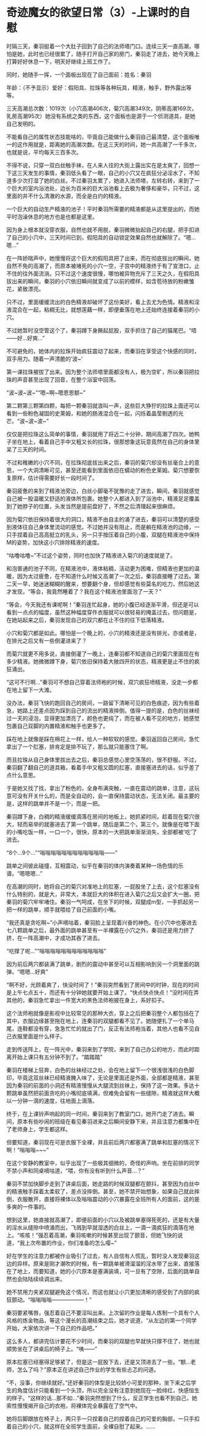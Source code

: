 # 奇迹魔女的欲望日常（3）-上课时的自慰

时隔三天，秦羽挺着一个大肚子回到了自己的法师塔门口。连续三天一直高潮，哪怕是她，此时也已经很累了，随手打开自己家的房门，秦羽走了进去，她今天晚上打算好好休息一下，明天好继续上班工作了。

同时，她随手一挥，一个面板出现在了自己面前：姓名：秦羽

年龄：（不予显示）爱好：假阳具、拉珠等各种玩具，精液，触手，野外露出等等。

三天高潮总次数：1019次（小穴高潮406次，菊穴高潮349次，阴蒂高潮169次，乳房高潮95次）她没有系统之类的东西，这个面板也是源于一个侦测道具，是她自己发明的。

不能看自己的属性状态技能啥的，毕竟自己能做什么秦羽自己最清楚，这个面板唯一的这作用就是，距离她的高潮次数。在这三天的时间，她一共高潮了一千多次，也就是说，平均每天三百多次。

不得不说，只穿一双白丝触手袜，在人来人往的大街上露出实在是太爽了，回想一下这三天发生的事情，秦羽低头看了一眼，自己的小穴又在疯狂分泌淫水了，不知道多少次打湿了她的白丝。不过秦羽太累了，她进入法师塔，左转右转，来到了一个巨大的室内浴池处，边长为百米的巨大浴池看上去极为奢侈和豪华，只不过，这里面的并不什么清澈的水源，而全是白灼的精液。

一个巨大的自动生产精液的池子！平时秦羽所需要的精液都是从这里提出的，而她平时泡澡休息的地方也是也都是这里。

因为身上根本就没穿衣服，自然也就不用脱，秦羽微微抬起自己的右腿，把手扣进了自己的小穴中，三天时间已到，假阳具的自动锁定效果自然也就解除了。“嗯…嗯…”

在一阵娇喘声中，她慢慢将这个巨大的假阳具把了出来，而在彻底拔出的瞬间，她自然不免的高潮了，而原本被堵死的小穴一空，子宫中的精液终于有了宣泄口，止不住的往外面流淌。只不过这个速度很慢，哪怕被异物充斥了三天之久，在假阳具拔出来的瞬间，秦羽的小穴依旧瞬间就变成了以前的模样，如含苞待放的粉嫩雏花，紧致漂亮。

只不过，里面缓缓流出的白色精液却破坏了这份美好，看上去尤为色情。精液和淫液混合在一起，粘稠无比，就想莲藕一样，即便垂落在地上还始终连接着秦羽的小穴。

不过她暂时没空管这个了，秦羽蹲下身撅起屁股，双手抓住了自己的猫尾巴。“唔——好…好爽…”

不可避免的，她体内的拉珠开始疯狂震动了起来，而秦羽在享受这个快感的同时，双手用力。随着一声清脆的‘波~’

第一课拉珠被拔了出来。因为整个法师塔里面都没有人，极为空旷，所以秦羽把拉珠的声音甚至出现了回音，在整个浴室中回荡。

“波~波~波~”“嗯~啊~嗯恩恩额~”

第二颗第三颗第四颗，每把一颗秦羽就浪叫一声，这些巨大狰狞的拉珠上面还可以看到一些粉色凝固的史莱姆，和她的肠液混合在一起，闪烁着晶莹剔透的光芒。“波~波~波~”

仅仅是把拉珠这么简单的事情，秦羽就用了将近二十分钟，期间高潮了四次。她鸭子坐在地上，看着自己手中又粗又长的拉珠，很那想象这玩意竟然在自己的身体里呆了三天的时间。

不过和稚嫩的小穴不同，在拉珠彻底拔出来之后，秦羽的菊穴却没有丝毫合上的意思，一个大洞清晰可见，甚至还能看到里面依旧在蠕动的粉色史莱姆。菊穴想要恢复原样，估计得需要好长一段时间了。

秦羽疲惫的来到了精液池旁边，白丝小脚毫不犹豫的走了进去，瞬间，秦羽就感觉自己被一股温暖又舒适的液体所包裹。她整个人都进入到了浴池中，精液足足覆盖到了她脖子的位置，头发当然是提前盘好了，不然之后清理起来很麻烦。

因为菊穴依旧保持着很大的洞口，精液不由自主的涌了进去，秦羽可以清楚的感受到液体往自己身体里流动的感觉。不过她并没有阻止，而是躺在精液池的边缘，一只手捏着自己高高挺立的乳头，另一只手按压着自己的小腹，双腿在精液池中保持M的姿势，加快这小穴排除精液的速度。

“咕噜咕噜~”不过这个姿势，同时也加快了精液进入菊穴的速度就是了。

和泡普通的池子不同，在精液池中，液体粘稠，活动更为困难，但精液也更加的温暖，因为太过疲惫，在不知道什么时候又高潮了一次之后，秦羽直接睡了过去。第二天一早，她迷迷糊糊的醒来，想要翻个身，但却感觉有些莫名的吃力，然后她这才发现，“等会，我竟然睡着了？我在这个精液池里面泡了一天？”

“等会，今天我还有课呢啊！”秦羽连忙起身，她的小腹已经逐渐平滑，但还是可以看到一点点的幅度，虽然这种幅度穿件衣服就可以很轻易的掩盖过去，但问题是，在她站起来之后，秦羽发现自己的双穴都在止不住的往下低落精液。

小穴和菊穴都是如此。哪怕是一个晚上的，小穴的精液还是没有排光，亦或者是，在排光之后又有一些倒灌进来了？

而菊穴就更不用多说，直接倒灌了一晚上，连秦羽都不知道自己的菊穴里面现在有多少精液。她微微蹲下身，菊穴依旧保持着大敞四开的状态，精液更是止不住的疯狂涌出。

“这可不行啊…”秦羽可不想自己穿着法师袍的时候，双穴疯狂喷精液，没走一步都在地上留下一大滩。

没办法，秦羽飞快的跑回自己的房间，一路留下清晰可见的白色痕迹，因为有些着急，她路上还差点因为踩到自己的流出的精液摔倒。值得一提的是，白色的丝袜经过一天的浸泡，显得更加漂亮了，颜色也更纯了，而在被人看不见的地方，她感觉包裹自己双脚的内置精液和触手也更多了。

踩在地上就像是踩在棉花上一样，给人一种软软的感觉。秦羽返回自己房间，急忙拿出了一个肛塞，排肯定是排不玩了，那么就只能塞住了啊。

而且拉珠从自己身体里拔出去之后，秦羽总感觉心里空荡荡的，很不舒服。不过，秦羽翻了翻自己的道具箱，看着手中又粗又圆的肛塞，直接塞进去的话，似乎差了点什么意思。

于是她又找了找，拿出了粉色的，全身布满突触，一直在震动的跳单，注意，这玩意可没有开关什么的，而是全自动的，会一直保持震动状态，无法关闭。最主要的是，这样的跳单并不是一个，而是一把。

秦羽蹲下身，白稠的精液缓缓滴落在房间的地板上，她抓紧时间，趁着现在菊穴很大，轻而易举的就塞进去了第一个跳单，随后是第二个，第三个。就像是在喂下面的小嘴吃饭一样，一口一个，很快，原本的一大把跳单渐渐消失，全部都被‘吃’了进去。

“8个…9个…”“嗡嗡嗡嗡嗡嗡嗡嗡嗡嗡嗡嗡——”

跳单之间彼此碰撞，互相震动，似乎在秦羽的体内演奏着某种一场色情的乐谱。“嗯嗯嗯…”

在高潮的同时，她将自己的菊穴对准地上的肛塞，一屁股坐了上去，这个肛塞没有什么特别的，就是大，非常大，本就巨大的体积在进入菊穴之后又会扩大一圈，把秦羽的菊穴牢牢堵住。秦羽一气呵成，在坐下的时候，双腿成m型，一手抓起另一把一样的跳单，顺手就喂给了自己前面的小嘴。

“我还真是贪吃啊~”小声嘀咕着，秦羽脸上呈现着兴奋的神色。在小穴中也塞进去七八颗跳单之后，最外面的跳单甚至有一半裸露在小穴之外，秦羽还是用力挤了挤，在一阵高潮中，才成功其吞了进去。

“吃撑了呢…”“嗡嗡嗡嗡嗡嗡嗡嗡嗡嗡嗡嗡”

因为前后两穴都装满了跳单，剧烈的震动中甚至可以互相影响到另一个洞里面的跳弹。“嗯嗯…好爽”

“啊不好，光顾着爽了，快没时间了！”秦羽突然看到了房间中的时钟，现在的时间是上午七点五十，而还有十分钟她就要开始上课了。“快点快点快点！”没时间在弄其他的，秦羽急忙拿出一件宽大的黑色法师袍披在身上，系好扣子。

这个法师袍就像是影视中比较常见的那种大衣，穿上之后把秦羽整个人都包括在了其中，衣服边缘甚至拖在地上，连秦羽的双腿都看不见了。她随便扎了一个单马尾，连鞋都没有穿，急急忙忙的就出了门，反正有法师袍当着，其他人也看不见自己衣服里面是什么样子。

走到传送阵上，在一阵光中，秦羽来到了学院，来到了自己办公的地方，而此时距离开始上课只有五分钟不到了。“踏踏踏”

秦羽在楼梯上狂奔，白色的丝袜经过之处，会在地上留下一个很浅很浅的白色脚印，毕竟这双丝袜已经精液腌入味了，无论是里面还是外面，全部都是精液，甚至因为秦羽的前面的小洞还有精液慢慢从大腿流到丝袜上，保持了这一效果。多达十颗跳单虽然把前面贪吃的小嘴彻底填满，但难免会留有一些缝隙，精液就这样大概以一分钟一滴的速度，往地面上滴落。

终于，在上课铃声响起的同一时间，秦羽来到了教室门口，她开门走了进去。瞬间，原本有些吵闹的班级在看见秦羽进来之后瞬间安静下来，并且注意力都集中在了老师身上，学生都这样。

但要知道，秦羽现在可是衣服下全裸，并且前后两穴都塞满了跳单和肛塞的情况下啊！“嗡嗡嗡~~~”

在这个安静的教室中，似乎出现了一些极其细微的，奇怪的声响。坐在前排的同学不禁小声和同桌嘀咕道，“喂，你有没有听到什么声音…？”

秦羽不禁加快脚步走到了讲桌后面，她走路的时候双腿都在颤抖，甚至因为白丝中的精液触手踩着太柔软了，差点没摔倒。甚至，她不禁开始想象，如果自己就此摔倒，衣服散开，直接将裸体以及嗡嗡震动的小穴暴露在全班所有人的面前，这的是多爽的一件事的。

想到这里，她直接就高潮了，即便前面的小穴以及被跳单塞得死死的，还是有大量的淫水从缝隙中喷涌而出，飞溅到早就湿透的白丝上，一滴一滴疯狂的滴落在地上。“咳咳！”强忍着高潮，秦羽咳嗽的时候甚至出现了颤音，但她飞快的说道，“我上次布置的作业，你们准备的怎么嘤~”

好在学生的注意力都被作业吸引了过去，有人自信有人慌乱，暂时没人发现秦羽这边的异样。原来是刚才潮吹的时候，有一颗跳单被滑溜溜的淫水带了出来，直接落在了地上，而要知道，她的小穴原本是塞满装填，可一旦有了空隙，后面的跳单自然也会陆陆续续调出来。

她不禁用力夹紧双腿避免这个情况，而这也就让小穴更加清晰的感受到了内部的疯狂颤动。“嗡嗡嗡嗡——————！”

秦羽要紧嘴唇，强忍着自己不要淫叫出来。上次留的作业是每人炼制一个具有个人风格的炼金物品，等这个漫长的高潮结束之后，她才说道，“从左边的第一个同学开始，大家依次讲一下自己的作品吧。”

这么多人，都讲完估计要花不少时间，而秦羽的双腿也早就快只撑不住了，她也就顺势坐在了讲桌后的椅子上。“咦——”

原本肛塞已经塞得足够紧了，但是这一屁股下去，还是又顶进去了一些。“额…老师，怎么了吗？”原本正在讲述自己作业的学生有些忐忑的问道。

“不，没事，你继续就好。”还好秦羽的体型是比较娇小可爱的那种，坐下来之后学生的角度估计只能看到一个头顶，所以完全没有注意到她现在一脸绯红，快感恒生的样子。“这样的话…那不如…”秦羽突然想到了什么，反正学生也看不到自己，她索性慢慢揭开自己的衣袍，将裸体完全暴露在了空气中。

她将后脚跟放在椅子上，两只手一只捏着自己的捏着自己的可爱的胸部，一只手扣着自己的小穴，就这样在全班学生面前，全裸自慰了起来。……

